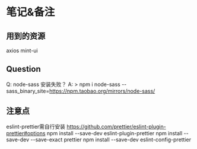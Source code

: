 # 笔记&备注


## 用到的资源

axios
mint-ui








## Question

Q: node-sass 安装失败？
A: > npm i node-sass --sass_binary_site=https://npm.taobao.org/mirrors/node-sass/


## 注意点
eslint-prettier需自行安装 https://github.com/prettier/eslint-plugin-prettier#options
npm install --save-dev eslint-plugin-prettier
npm install --save-dev --save-exact prettier
npm install --save-dev eslint-config-prettier








